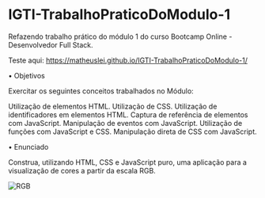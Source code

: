 # IGTI-TrabalhoPraticoDoModulo-1
Refazendo trabalho prático do módulo 1  do curso Bootcamp Online - Desenvolvedor Full Stack.

Teste aqui: https://matheuslei.github.io/IGTI-TrabalhoPraticoDoModulo-1/

• Objetivos

   Exercitar os seguintes conceitos trabalhados no Módulo:

Utilização de elementos HTML.
Utilização de CSS.
Utilização de identificadores em elementos HTML.
Captura de referência de elementos com JavaScript.
Manipulação de eventos com JavaScript.
Utilização de funções com JavaScript e CSS.
Manipulação direta de CSS com JavaScript.
 

• Enunciado

   Construa, utilizando HTML, CSS e JavaScript puro, uma aplicação para a visualização de cores a partir da escala RGB.

![RGB](https://user-images.githubusercontent.com/65515537/173408831-bd7f6fdd-b799-4f7f-8add-523a7ee3283f.gif)
